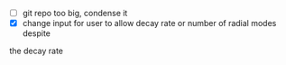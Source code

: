 - [ ] git repo too big, condense it
- [x] change input for user to allow decay rate or number of radial modes despite

the decay rate
